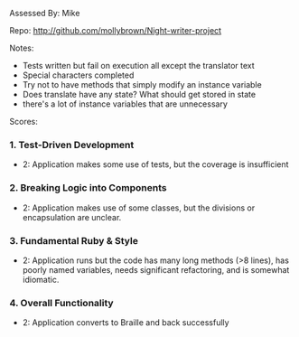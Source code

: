 Assessed By: Mike

Repo: http://github.com/mollybrown/Night-writer-project

Notes:
* Tests written but fail on execution all except the translator text
* Special characters completed
* Try not to have methods that simply modify an instance variable
* Does translate have any state? What should get stored in state
* there's a lot of instance variables that are unnecessary

Scores:



### 1. Test-Driven Development

* 2: Application makes some use of tests, but the coverage is insufficient


### 2. Breaking Logic into Components

* 2: Application makes use of some classes, but the divisions or encapsulation are unclear.


### 3. Fundamental Ruby & Style

* 2:  Application runs but the code has many long methods (>8 lines), has poorly named variables, needs significant refactoring, and is somewhat idiomatic.


### 4. Overall Functionality

* 2: Application converts to Braille and back successfully
